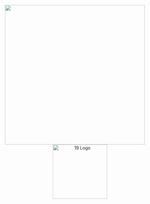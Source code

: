 
<p align="center">
    <img src="https://leetcard.jacoblin.cool/sdemey00?ext=heatmap" width="450" style="margin-left: 50px;"/>
  &nbsp;&nbsp;&nbsp;&nbsp;&nbsp;&nbsp;&nbsp;&nbsp;&nbsp;&nbsp;&nbsp;&nbsp;&nbsp;&nbsp;&nbsp;&nbsp;&nbsp;&nbsp;&nbsp;&nbsp;
    <img src="https://land.campus19.be/wp-content/uploads/2024/08/cropped-Design-sans-titre-26.png" alt="19 Logo" width="175" />
</p>



